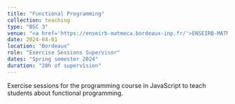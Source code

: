 ```yaml
---
title: "Functional Programming"
collection: teaching
type: "BSC 3"
venue: "<a href='https://enseirb-matmeca.bordeaux-inp.fr/'>ENSEIRB-MATMECA</a>"
date: 2024-04-01
location: "Bordeaux"
role: "Exercise Sessions Supervisor"
dates: "Spring semester 2024"
duration: "20h of supervision"
---
```


Exercise sessions for the programming course in JavaScript to teach students about functional programming.
